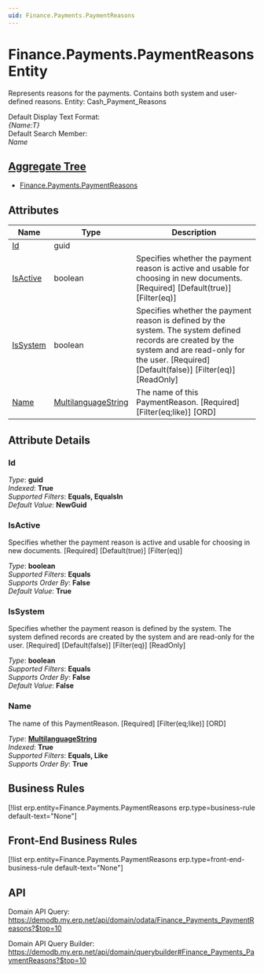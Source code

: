 ```yaml
---
uid: Finance.Payments.PaymentReasons
---
```

# Finance.Payments.PaymentReasons Entity

Represents reasons for the payments. Contains both system and user-defined reasons. Entity: Cash_Payment_Reasons

Default Display Text Format:  
_{Name:T}_  
Default Search Member:  
_Name_  

## [Aggregate Tree](xref:aggregates)  
* [Finance.Payments.PaymentReasons](Finance.Payments.PaymentReasons.md)  

## Attributes

| Name | Type | Description |
| ---- | ---- | --- |
| [Id](Finance.Payments.PaymentReasons.md#id) | guid |  
| [IsActive](Finance.Payments.PaymentReasons.md#isactive) | boolean | Specifies whether the payment reason is active and usable for choosing in new documents. [Required] [Default(true)] [Filter(eq)] 
| [IsSystem](Finance.Payments.PaymentReasons.md#issystem) | boolean | Specifies whether the payment reason is defined by the system. The system defined records are created by the system and are read-only for the user. [Required] [Default(false)] [Filter(eq)] [ReadOnly] 
| [Name](Finance.Payments.PaymentReasons.md#name) | [MultilanguageString](../data-types.md#multilanguagestring) | The name of this PaymentReason. [Required] [Filter(eq;like)] [ORD] 


## Attribute Details

### Id

_Type_: **guid**  
_Indexed_: **True**  
_Supported Filters_: **Equals, EqualsIn**  
_Default Value_: **NewGuid**  

### IsActive

Specifies whether the payment reason is active and usable for choosing in new documents. [Required] [Default(true)] [Filter(eq)]

_Type_: **boolean**  
_Supported Filters_: **Equals**  
_Supports Order By_: **False**  
_Default Value_: **True**  

### IsSystem

Specifies whether the payment reason is defined by the system. The system defined records are created by the system and are read-only for the user. [Required] [Default(false)] [Filter(eq)] [ReadOnly]

_Type_: **boolean**  
_Supported Filters_: **Equals**  
_Supports Order By_: **False**  
_Default Value_: **False**  

### Name

The name of this PaymentReason. [Required] [Filter(eq;like)] [ORD]

_Type_: **[MultilanguageString](../data-types.md#multilanguagestring)**  
_Indexed_: **True**  
_Supported Filters_: **Equals, Like**  
_Supports Order By_: **True**  



## Business Rules

[!list erp.entity=Finance.Payments.PaymentReasons erp.type=business-rule default-text="None"]

## Front-End Business Rules

[!list erp.entity=Finance.Payments.PaymentReasons erp.type=front-end-business-rule default-text="None"]

## API

Domain API Query:
<https://demodb.my.erp.net/api/domain/odata/Finance_Payments_PaymentReasons?$top=10>

Domain API Query Builder:
<https://demodb.my.erp.net/api/domain/querybuilder#Finance_Payments_PaymentReasons?$top=10>

